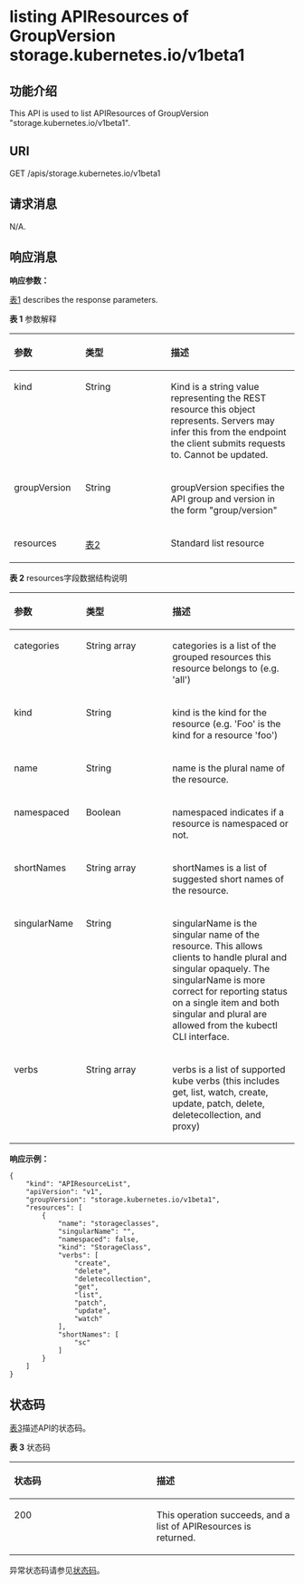 # listing APIResources of GroupVersion storage.kubernetes.io/v1beta1<a name="cce_02_0204"></a>

## 功能介绍<a name="section12592885"></a>

This API is used to list APIResources of GroupVersion "storage.kubernetes.io/v1beta1".

## URI<a name="section46227102"></a>

GET /apis/storage.kubernetes.io/v1beta1

## 请求消息<a name="section13390742"></a>

N/A.

## 响应消息<a name="section53407821"></a>

**响应参数：**

[表1](#d0e49879)  describes the response parameters.

**表 1**  参数解释

<a name="d0e49879"></a>
<table><thead align="left"><tr id="row14884665"><th class="cellrowborder" valign="top" width="25%" id="mcps1.2.4.1.1"><p id="p64807237"><a name="p64807237"></a><a name="p64807237"></a>参数</p>
</th>
<th class="cellrowborder" valign="top" width="30%" id="mcps1.2.4.1.2"><p id="p14894878"><a name="p14894878"></a><a name="p14894878"></a>类型</p>
</th>
<th class="cellrowborder" valign="top" width="45%" id="mcps1.2.4.1.3"><p id="p65634475"><a name="p65634475"></a><a name="p65634475"></a>描述</p>
</th>
</tr>
</thead>
<tbody><tr id="row14792277"><td class="cellrowborder" valign="top" width="25%" headers="mcps1.2.4.1.1 "><p id="p57323779"><a name="p57323779"></a><a name="p57323779"></a>kind</p>
</td>
<td class="cellrowborder" valign="top" width="30%" headers="mcps1.2.4.1.2 "><p id="p12714526"><a name="p12714526"></a><a name="p12714526"></a>String</p>
</td>
<td class="cellrowborder" valign="top" width="45%" headers="mcps1.2.4.1.3 "><p id="p23243661"><a name="p23243661"></a><a name="p23243661"></a>Kind is a string value representing the REST resource this object represents. Servers may infer this from the endpoint the client submits requests to. Cannot be updated.</p>
</td>
</tr>
<tr id="row7866360"><td class="cellrowborder" valign="top" width="25%" headers="mcps1.2.4.1.1 "><p id="p33195393"><a name="p33195393"></a><a name="p33195393"></a>groupVersion</p>
</td>
<td class="cellrowborder" valign="top" width="30%" headers="mcps1.2.4.1.2 "><p id="p4472274"><a name="p4472274"></a><a name="p4472274"></a>String</p>
</td>
<td class="cellrowborder" valign="top" width="45%" headers="mcps1.2.4.1.3 "><p id="p26709908"><a name="p26709908"></a><a name="p26709908"></a>groupVersion specifies the API group and version in the form "group/version"</p>
</td>
</tr>
<tr id="row39062582"><td class="cellrowborder" valign="top" width="25%" headers="mcps1.2.4.1.1 "><p id="p9952612"><a name="p9952612"></a><a name="p9952612"></a>resources</p>
</td>
<td class="cellrowborder" valign="top" width="30%" headers="mcps1.2.4.1.2 "><p id="p855254"><a name="p855254"></a><a name="p855254"></a><a href="#d0e49929">表2</a></p>
</td>
<td class="cellrowborder" valign="top" width="45%" headers="mcps1.2.4.1.3 "><p id="p19500960"><a name="p19500960"></a><a name="p19500960"></a>Standard list resource</p>
</td>
</tr>
</tbody>
</table>

**表 2**  resources字段数据结构说明

<a name="d0e49929"></a>
<table><thead align="left"><tr id="row60828981"><th class="cellrowborder" valign="top" width="25.252525252525253%" id="mcps1.2.4.1.1"><p id="p28200435"><a name="p28200435"></a><a name="p28200435"></a>参数</p>
</th>
<th class="cellrowborder" valign="top" width="30.303030303030305%" id="mcps1.2.4.1.2"><p id="p2533938"><a name="p2533938"></a><a name="p2533938"></a>类型</p>
</th>
<th class="cellrowborder" valign="top" width="44.44444444444445%" id="mcps1.2.4.1.3"><p id="p3922458"><a name="p3922458"></a><a name="p3922458"></a>描述</p>
</th>
</tr>
</thead>
<tbody><tr id="row49283666"><td class="cellrowborder" valign="top" width="25.252525252525253%" headers="mcps1.2.4.1.1 "><p id="p32553986"><a name="p32553986"></a><a name="p32553986"></a>categories</p>
</td>
<td class="cellrowborder" valign="top" width="30.303030303030305%" headers="mcps1.2.4.1.2 "><p id="p19627219"><a name="p19627219"></a><a name="p19627219"></a>String array</p>
</td>
<td class="cellrowborder" valign="top" width="44.44444444444445%" headers="mcps1.2.4.1.3 "><p id="p46300908"><a name="p46300908"></a><a name="p46300908"></a>categories is a list of the grouped resources this resource belongs to (e.g. 'all')</p>
</td>
</tr>
<tr id="row14054996"><td class="cellrowborder" valign="top" width="25.252525252525253%" headers="mcps1.2.4.1.1 "><p id="p64712877"><a name="p64712877"></a><a name="p64712877"></a>kind</p>
</td>
<td class="cellrowborder" valign="top" width="30.303030303030305%" headers="mcps1.2.4.1.2 "><p id="p7251683"><a name="p7251683"></a><a name="p7251683"></a>String</p>
</td>
<td class="cellrowborder" valign="top" width="44.44444444444445%" headers="mcps1.2.4.1.3 "><p id="p50515421"><a name="p50515421"></a><a name="p50515421"></a>kind is the kind for the resource (e.g. 'Foo' is the kind for a resource 'foo')</p>
</td>
</tr>
<tr id="row51985607"><td class="cellrowborder" valign="top" width="25.252525252525253%" headers="mcps1.2.4.1.1 "><p id="p50084643"><a name="p50084643"></a><a name="p50084643"></a>name</p>
</td>
<td class="cellrowborder" valign="top" width="30.303030303030305%" headers="mcps1.2.4.1.2 "><p id="p30324279"><a name="p30324279"></a><a name="p30324279"></a>String</p>
</td>
<td class="cellrowborder" valign="top" width="44.44444444444445%" headers="mcps1.2.4.1.3 "><p id="p40347564"><a name="p40347564"></a><a name="p40347564"></a>name is the plural name of the resource.</p>
</td>
</tr>
<tr id="row27583762"><td class="cellrowborder" valign="top" width="25.252525252525253%" headers="mcps1.2.4.1.1 "><p id="p19692283"><a name="p19692283"></a><a name="p19692283"></a>namespaced</p>
</td>
<td class="cellrowborder" valign="top" width="30.303030303030305%" headers="mcps1.2.4.1.2 "><p id="p51571096"><a name="p51571096"></a><a name="p51571096"></a>Boolean</p>
</td>
<td class="cellrowborder" valign="top" width="44.44444444444445%" headers="mcps1.2.4.1.3 "><p id="p16509266"><a name="p16509266"></a><a name="p16509266"></a>namespaced indicates if a resource is namespaced or not.</p>
</td>
</tr>
<tr id="row14365669"><td class="cellrowborder" valign="top" width="25.252525252525253%" headers="mcps1.2.4.1.1 "><p id="p22768532"><a name="p22768532"></a><a name="p22768532"></a>shortNames</p>
</td>
<td class="cellrowborder" valign="top" width="30.303030303030305%" headers="mcps1.2.4.1.2 "><p id="p32311828"><a name="p32311828"></a><a name="p32311828"></a>String array</p>
</td>
<td class="cellrowborder" valign="top" width="44.44444444444445%" headers="mcps1.2.4.1.3 "><p id="p12429"><a name="p12429"></a><a name="p12429"></a>shortNames is a list of suggested short names of the resource.</p>
</td>
</tr>
<tr id="row111862"><td class="cellrowborder" valign="top" width="25.252525252525253%" headers="mcps1.2.4.1.1 "><p id="p9060822"><a name="p9060822"></a><a name="p9060822"></a>singularName</p>
</td>
<td class="cellrowborder" valign="top" width="30.303030303030305%" headers="mcps1.2.4.1.2 "><p id="p62837954"><a name="p62837954"></a><a name="p62837954"></a>String</p>
</td>
<td class="cellrowborder" valign="top" width="44.44444444444445%" headers="mcps1.2.4.1.3 "><p id="p56709539"><a name="p56709539"></a><a name="p56709539"></a>singularName is the singular name of the resource. This allows clients to handle plural and singular opaquely. The singularName is more correct for reporting status on a single item and both singular and plural are allowed from the kubectl CLI interface.</p>
</td>
</tr>
<tr id="row40623811"><td class="cellrowborder" valign="top" width="25.252525252525253%" headers="mcps1.2.4.1.1 "><p id="p2194414"><a name="p2194414"></a><a name="p2194414"></a>verbs</p>
</td>
<td class="cellrowborder" valign="top" width="30.303030303030305%" headers="mcps1.2.4.1.2 "><p id="p43529858"><a name="p43529858"></a><a name="p43529858"></a>String array</p>
</td>
<td class="cellrowborder" valign="top" width="44.44444444444445%" headers="mcps1.2.4.1.3 "><p id="p36257573"><a name="p36257573"></a><a name="p36257573"></a>verbs is a list of supported kube verbs (this includes get, list, watch, create, update, patch, delete, deletecollection, and proxy)</p>
</td>
</tr>
</tbody>
</table>

**响应示例：**

```
{
    "kind": "APIResourceList",
    "apiVersion": "v1",
    "groupVersion": "storage.kubernetes.io/v1beta1",
    "resources": [
        {
            "name": "storageclasses",
            "singularName": "",
            "namespaced": false,
            "kind": "StorageClass",
            "verbs": [
                "create",
                "delete",
                "deletecollection",
                "get",
                "list",
                "patch",
                "update",
                "watch"
            ],
            "shortNames": [
                "sc"
            ]
        }
    ]
}
```

## 状态码<a name="section10908349"></a>

[表3](#d0e50030)描述API的状态码。

**表 3**  状态码

<a name="d0e50030"></a>
<table><thead align="left"><tr id="row14643679"><th class="cellrowborder" valign="top" width="50%" id="mcps1.2.3.1.1"><p id="p45287325"><a name="p45287325"></a><a name="p45287325"></a>状态码</p>
</th>
<th class="cellrowborder" valign="top" width="50%" id="mcps1.2.3.1.2"><p id="p44394675"><a name="p44394675"></a><a name="p44394675"></a>描述</p>
</th>
</tr>
</thead>
<tbody><tr id="row39198922"><td class="cellrowborder" valign="top" width="50%" headers="mcps1.2.3.1.1 "><p id="p20996105"><a name="p20996105"></a><a name="p20996105"></a>200</p>
</td>
<td class="cellrowborder" valign="top" width="50%" headers="mcps1.2.3.1.2 "><p id="p22962969"><a name="p22962969"></a><a name="p22962969"></a>This operation succeeds, and a list of APIResources is returned.</p>
</td>
</tr>
</tbody>
</table>

异常状态码请参见[状态码](状态码.md)。

